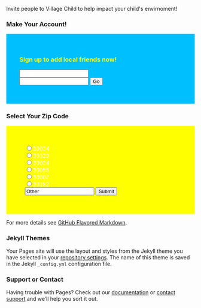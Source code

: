  Invite people to Village Child to help impact your child's envirnoment! 

### Make Your Account!
<div style="background-color:deepSkyBlue; color:yellow; padding:35px;">
            <h3> <p><strong>Sign up to add local friends now!</strong></p> </h3>
            <form>
            <input type="text" name="name"/> <br/>
            <input type="password" name="password" />
            <input type="submit" value="Go" />
            </form> 
        </div>

###  Select Your Zip Code


<div style="background-color:yellow; color:white; padding:50px;">
<input type="radio" name="zip" value="other" />30034 <br />
<input type="radio" name="zip" value="other" />30329 <br />
<input type="radio" name="zip" value="other" />30034 <br />
<input type="radio" name="zip" value="other" />30058 <br />
<input type="radio" name="zip" value="other" />30007 <br />
<input type="radio" name="zip" value="other" />30252 <br />
<input type="text" name="zip" value="Other"  />
<input type="submit" value="Submit" />
</div>


For more details see [GitHub Flavored Markdown](https://guides.github.com/features/mastering-markdown/).

### Jekyll Themes

Your Pages site will use the layout and styles from the Jekyll theme you have selected in your [repository settings](https://github.com/JordanGastion1/Village-child/settings). The name of this theme is saved in the Jekyll `_config.yml` configuration file.

### Support or Contact

Having trouble with Pages? Check out our [documentation](https://help.github.com/categories/github-pages-basics/) or [contact support](https://github.com/contact) and we’ll help you sort it out.
